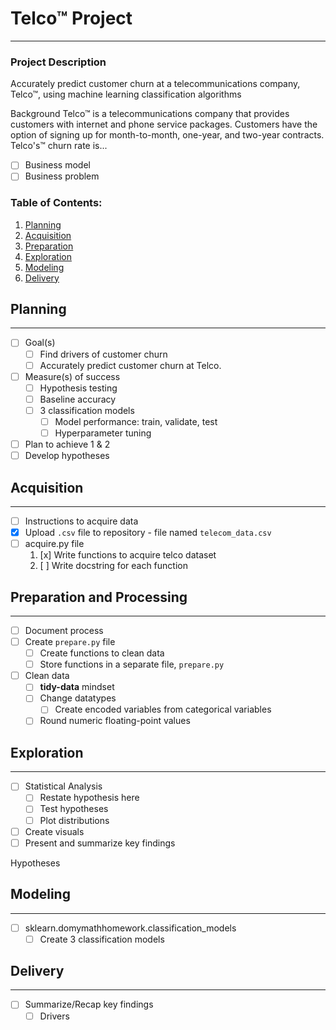 # Telco™ Project
***
### Project Description
Accurately predict customer churn at a telecommunications company, Telco™, using machine learning classification algorithms

Background
Telco™ is a telecommunications company that provides customers with internet and phone service packages. Customers have the option of signing up for month-to-month, one-year, and two-year contracts. Telco's™ churn rate is...

- [ ] Business model
- [ ] Business problem

### Table of Contents:
1. [Planning](#Planning)
2. [Acquisition](#Acquisition)
3. [Preparation](#Preparation)
4. [Exploration](#Exploration)
5. [Modeling](#Modeling)
6. [Delivery](#Delivery)

## Planning
---
 - [ ] Goal(s)
     - [ ] Find drivers of customer churn
     - [ ] Accurately predict customer churn at Telco.
 - [ ] Measure(s) of success
     - [ ] Hypothesis testing
     - [ ] Baseline accuracy
     - [ ] 3 classification models
         - [ ] Model performance: train, validate, test
         - [ ] Hyperparameter tuning
 - [ ] Plan to achieve 1 & 2
 - [ ] Develop hypotheses

 ## Acquisition
--------------
- [ ] Instructions to acquire data
- [x] Upload `.csv` file to repository - file named `telecom_data.csv`
- [ ] acquire.py file
    1. [x] Write functions to acquire telco dataset
    2. [ ] Write docstring for each function

## Preparation and Processing
---
- [ ] Document process
- [ ] Create `prepare.py` file
    - [ ] Create functions to clean data
    - [ ] Store functions in a separate file, `prepare.py`
- [ ] Clean data
    - [ ] __tidy-data__ mindset
    - [ ] Change datatypes
        - [ ] Create encoded variables from categorical variables
    - [ ] Round numeric floating-point values
    
## Exploration
---
- [ ] Statistical Analysis
    - [ ] Restate hypothesis here
    - [ ] Test hypotheses
    - [ ] Plot distributions
- [ ] Create visuals
- [ ] Present and summarize key findings

Hypotheses

## Modeling
---
- [ ] sklearn.domymathhomework.classification_models
    - [ ] Create 3 classification models

## Delivery
---

- [ ] Summarize/Recap key findings
    - [ ] Drivers